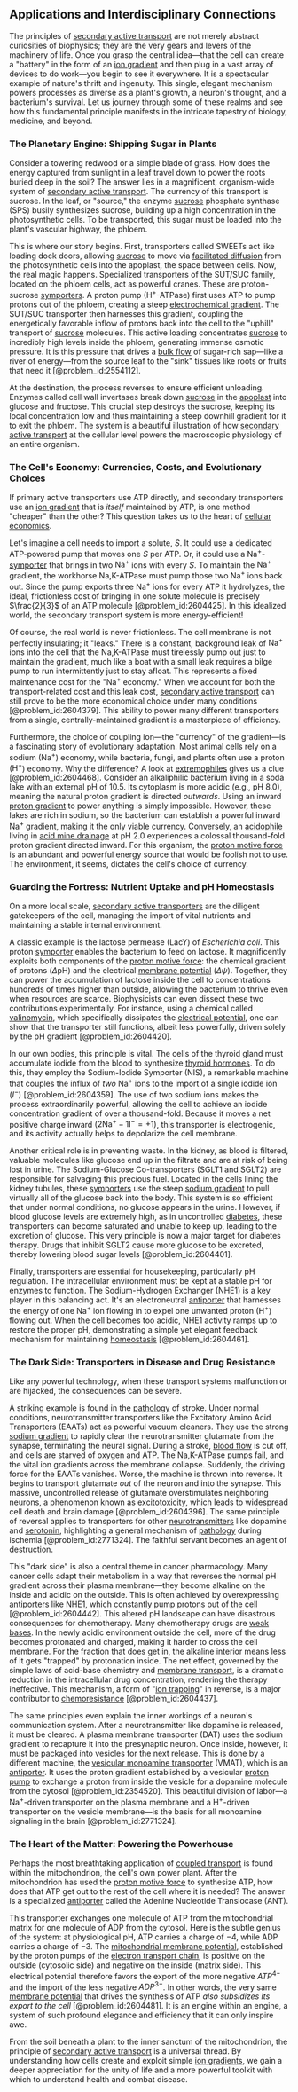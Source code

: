 ## Applications and Interdisciplinary Connections

The principles of [secondary active transport](@article_id:144560) are not merely abstract curiosities of biophysics; they are the very gears and levers of the machinery of life. Once you grasp the central idea—that the cell can create a "battery" in the form of an [ion gradient](@article_id:166834) and then plug in a vast array of devices to do work—you begin to see it everywhere. It is a spectacular example of nature's thrift and ingenuity. This single, elegant mechanism powers processes as diverse as a plant's growth, a neuron's thought, and a bacterium's survival. Let us journey through some of these realms and see how this fundamental principle manifests in the intricate tapestry of biology, medicine, and beyond.

### The Planetary Engine: Shipping Sugar in Plants

Consider a towering redwood or a simple blade of grass. How does the energy captured from sunlight in a leaf travel down to power the roots buried deep in the soil? The answer lies in a magnificent, organism-wide system of [secondary active transport](@article_id:144560). The currency of this transport is sucrose. In the leaf, or "source," the enzyme [sucrose](@article_id:162519) phosphate synthase (SPS) busily synthesizes sucrose, building up a high concentration in the photosynthetic cells. To be transported, this sugar must be loaded into the plant's vascular highway, the phloem.

This is where our story begins. First, transporters called SWEETs act like loading dock doors, allowing [sucrose](@article_id:162519) to move via [facilitated diffusion](@article_id:136489) from the photosynthetic cells into the apoplast, the space between cells. Now, the real magic happens. Specialized transporters of the SUT/SUC family, located on the phloem cells, act as powerful cranes. These are proton-sucrose [symporters](@article_id:162182). A proton pump ($\text{H}^+$-ATPase) first uses ATP to pump protons out of the phloem, creating a steep [electrochemical gradient](@article_id:146983). The SUT/SUC transporter then harnesses this gradient, coupling the energetically favorable inflow of protons back into the cell to the "uphill" transport of [sucrose](@article_id:162519) molecules. This active loading concentrates [sucrose](@article_id:162519) to incredibly high levels inside the phloem, generating immense osmotic pressure. It is this pressure that drives a [bulk flow](@article_id:149279) of sugar-rich sap—like a river of energy—from the source leaf to the "sink" tissues like roots or fruits that need it [@problem_id:2554112].

At the destination, the process reverses to ensure efficient unloading. Enzymes called cell wall invertases break down [sucrose](@article_id:162519) in the [apoplast](@article_id:260276) into glucose and fructose. This crucial step destroys the sucrose, keeping its local concentration low and thus maintaining a steep downhill gradient for it to exit the phloem. The system is a beautiful illustration of how [secondary active transport](@article_id:144560) at the cellular level powers the macroscopic physiology of an entire organism.

### The Cell's Economy: Currencies, Costs, and Evolutionary Choices

If primary active transporters use ATP directly, and secondary transporters use an [ion gradient](@article_id:166834) that is *itself* maintained by ATP, is one method "cheaper" than the other? This question takes us to the heart of [cellular economics](@article_id:261978).

Let's imagine a cell needs to import a solute, $S$. It could use a dedicated ATP-powered pump that moves one $S$ per ATP. Or, it could use a $\text{Na}^{+}$-[symporter](@article_id:138596) that brings in two $\text{Na}^{+}$ ions with every $S$. To maintain the $\text{Na}^{+}$ gradient, the workhorse Na,K-ATPase must pump those two $\text{Na}^{+}$ ions back out. Since the pump exports three $\text{Na}^{+}$ ions for every ATP it hydrolyzes, the ideal, frictionless cost of bringing in one solute molecule is precisely $\frac{2}{3}$ of an ATP molecule [@problem_id:2604425]. In this idealized world, the secondary transport system is more energy-efficient!

Of course, the real world is never frictionless. The cell membrane is not perfectly insulating; it "leaks." There is a constant, background leak of $\text{Na}^{+}$ ions into the cell that the Na,K-ATPase must tirelessly pump out just to maintain the gradient, much like a boat with a small leak requires a bilge pump to run intermittently just to stay afloat. This represents a fixed maintenance cost for the "$\text{Na}^+$ economy." When we account for both the transport-related cost and this leak cost, [secondary active transport](@article_id:144560) can still prove to be the more economical choice under many conditions [@problem_id:2604379]. This ability to power many different transporters from a single, centrally-maintained gradient is a masterpiece of efficiency.

Furthermore, the choice of coupling ion—the "currency" of the gradient—is a fascinating story of evolutionary adaptation. Most animal cells rely on a sodium ($\text{Na}^+$) economy, while bacteria, fungi, and plants often use a proton ($\text{H}^+$) economy. Why the difference? A look at [extremophiles](@article_id:140244) gives us a clue [@problem_id:2604468]. Consider an alkaliphilic bacterium living in a soda lake with an external pH of $10.5$. Its cytoplasm is more acidic (e.g., pH $8.0$), meaning the natural proton gradient is directed *outwards*. Using an inward [proton gradient](@article_id:154261) to power anything is simply impossible. However, these lakes are rich in sodium, so the bacterium can establish a powerful inward $\text{Na}^+$ gradient, making it the only viable currency. Conversely, an [acidophile](@article_id:194580) living in [acid mine drainage](@article_id:174150) at pH $2.0$ experiences a colossal thousand-fold proton gradient directed inward. For this organism, the [proton motive force](@article_id:148298) is an abundant and powerful energy source that would be foolish not to use. The environment, it seems, dictates the cell's choice of currency.

### Guarding the Fortress: Nutrient Uptake and pH Homeostasis

On a more local scale, [secondary active transporters](@article_id:155236) are the diligent gatekeepers of the cell, managing the import of vital nutrients and maintaining a stable internal environment.

A classic example is the lactose permease (LacY) of *Escherichia coli*. This proton [symporter](@article_id:138596) enables the bacterium to feed on lactose. It magnificently exploits both components of the [proton motive force](@article_id:148298): the chemical gradient of protons ($\Delta \mathrm{pH}$) and the electrical [membrane potential](@article_id:150502) ($\Delta \psi$). Together, they can power the accumulation of lactose inside the cell to concentrations hundreds of times higher than outside, allowing the bacterium to thrive even when resources are scarce. Biophysicists can even dissect these two contributions experimentally. For instance, using a chemical called [valinomycin](@article_id:274655), which specifically dissipates the [electrical potential](@article_id:271663), one can show that the transporter still functions, albeit less powerfully, driven solely by the pH gradient [@problem_id:2604420].

In our own bodies, this principle is vital. The cells of the thyroid gland must accumulate iodide from the blood to synthesize [thyroid hormones](@article_id:149754). To do this, they employ the Sodium-Iodide Symporter (NIS), a remarkable machine that couples the influx of *two* $\text{Na}^+$ ions to the import of a single iodide ion ($I^-$) [@problem_id:2604359]. The use of two sodium ions makes the process extraordinarily powerful, allowing the cell to achieve an iodide concentration gradient of over a thousand-fold. Because it moves a net positive charge inward ($2\text{Na}^+ - 1\text{I}^- = +1$), this transporter is electrogenic, and its activity actually helps to depolarize the cell membrane.

Another critical role is in preventing waste. In the kidney, as blood is filtered, valuable molecules like glucose end up in the filtrate and are at risk of being lost in urine. The Sodium-Glucose Co-transporters (SGLT1 and SGLT2) are responsible for salvaging this precious fuel. Located in the cells lining the kidney tubules, these [symporters](@article_id:162182) use the steep [sodium gradient](@article_id:163251) to pull virtually all of the glucose back into the body. This system is so efficient that under normal conditions, no glucose appears in the urine. However, if blood glucose levels are extremely high, as in uncontrolled [diabetes](@article_id:152548), these transporters can become saturated and unable to keep up, leading to the excretion of glucose. This very principle is now a major target for diabetes therapy. Drugs that inhibit SGLT2 cause more glucose to be excreted, thereby lowering blood sugar levels [@problem_id:2604401].

Finally, transporters are essential for housekeeping, particularly pH regulation. The intracellular environment must be kept at a stable pH for enzymes to function. The Sodium-Hydrogen Exchanger (NHE1) is a key player in this balancing act. It's an electroneutral [antiporter](@article_id:137948) that harnesses the energy of one $\text{Na}^+$ ion flowing in to expel one unwanted proton ($\text{H}^+$) flowing out. When the cell becomes too acidic, NHE1 activity ramps up to restore the proper pH, demonstrating a simple yet elegant feedback mechanism for maintaining [homeostasis](@article_id:142226) [@problem_id:2604461].

### The Dark Side: Transporters in Disease and Drug Resistance

Like any powerful technology, when these transport systems malfunction or are hijacked, the consequences can be severe.

A striking example is found in the [pathology](@article_id:193146) of stroke. Under normal conditions, neurotransmitter transporters like the Excitatory Amino Acid Transporters (EAATs) act as powerful vacuum cleaners. They use the strong [sodium gradient](@article_id:163251) to rapidly clear the neurotransmitter glutamate from the synapse, terminating the neural signal. During a stroke, [blood flow](@article_id:148183) is cut off, and cells are starved of oxygen and ATP. The Na,K-ATPase pumps fail, and the vital ion gradients across the membrane collapse. Suddenly, the driving force for the EAATs vanishes. Worse, the machine is thrown into reverse. It begins to transport glutamate *out* of the neuron and into the synapse. This massive, uncontrolled release of glutamate overstimulates neighboring neurons, a phenomenon known as [excitotoxicity](@article_id:150262), which leads to widespread cell death and brain damage [@problem_id:2604396]. The same principle of reversal applies to transporters for other [neurotransmitters](@article_id:156019) like dopamine and [serotonin](@article_id:174994), highlighting a general mechanism of [pathology](@article_id:193146) during ischemia [@problem_id:2771324]. The faithful servant becomes an agent of destruction.

This "dark side" is also a central theme in cancer pharmacology. Many cancer cells adapt their metabolism in a way that reverses the normal pH gradient across their plasma membrane—they become alkaline on the inside and acidic on the outside. This is often achieved by overexpressing [antiporters](@article_id:174653) like NHE1, which constantly pump protons out of the cell [@problem_id:2604442]. This altered pH landscape can have disastrous consequences for chemotherapy. Many chemotherapy drugs are [weak bases](@article_id:142825). In the newly acidic environment outside the cell, more of the drug becomes protonated and charged, making it harder to cross the cell membrane. For the fraction that does get in, the alkaline interior means less of it gets "trapped" by protonation inside. The net effect, governed by the simple laws of acid-base chemistry and [membrane transport](@article_id:155627), is a dramatic reduction in the intracellular drug concentration, rendering the therapy ineffective. This mechanism, a form of "[ion trapping](@article_id:148565)" in reverse, is a major contributor to [chemoresistance](@article_id:200109) [@problem_id:2604437].

The same principles even explain the inner workings of a neuron's communication system. After a neurotransmitter like dopamine is released, it must be cleared. A plasma membrane transporter (DAT) uses the sodium gradient to recapture it into the presynaptic neuron. Once inside, however, it must be packaged into vesicles for the next release. This is done by a different machine, the [vesicular monoamine transporter](@article_id:188690) (VMAT), which is an [antiporter](@article_id:137948). It uses the proton gradient established by a vesicular [proton pump](@article_id:139975) to exchange a proton from inside the vesicle for a dopamine molecule from the cytosol [@problem_id:2354520]. This beautiful division of labor—a $\text{Na}^+$-driven transporter on the plasma membrane and a $\text{H}^+$-driven transporter on the vesicle membrane—is the basis for all monoamine signaling in the brain [@problem_id:2771324].

### The Heart of the Matter: Powering the Powerhouse

Perhaps the most breathtaking application of [coupled transport](@article_id:143541) is found within the mitochondrion, the cell's own power plant. After the mitochondrion has used the [proton motive force](@article_id:148298) to synthesize ATP, how does that ATP get out to the rest of the cell where it is needed? The answer is a specialized [antiporter](@article_id:137948) called the Adenine Nucleotide Translocase (ANT).

This transporter exchanges one molecule of ATP from the mitochondrial matrix for one molecule of ADP from the cytosol. Here is the subtle genius of the system: at physiological pH, ATP carries a charge of $-4$, while ADP carries a charge of $-3$. The [mitochondrial membrane potential](@article_id:173697), established by the proton pumps of the [electron transport chain](@article_id:144516), is positive on the outside (cytosolic side) and negative on the inside (matrix side). This electrical potential therefore favors the export of the more negative $ATP^{4-}$ and the import of the less negative $ADP^{3-}$. In other words, the very same [membrane potential](@article_id:150502) that drives the synthesis of ATP *also subsidizes its export to the cell* [@problem_id:2604481]. It is an engine within an engine, a system of such profound elegance and efficiency that it can only inspire awe.

From the soil beneath a plant to the inner sanctum of the mitochondrion, the principle of [secondary active transport](@article_id:144560) is a universal thread. By understanding how cells create and exploit simple [ion gradients](@article_id:184771), we gain a deeper appreciation for the unity of life and a more powerful toolkit with which to understand health and combat disease.
